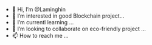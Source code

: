 - 👋 Hi, I’m @Laminghin
- 👀 I’m interested in good Blockchain project...
- 🌱 I’m currentl learning ...
- 💞️ I’m looking to collaborate on eco-friendly project ...
- 📫 How to reach me ...

<!---
Laminghin/Laminghin is a ✨ special ✨ repository because its `README.md` (this file) appears on your GitHub profile.
You can click the Preview link to take a look at your changes.
--->
